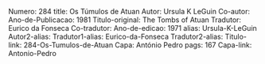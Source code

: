 Numero: 284
title: Os Túmulos de Atuan
Autor: Ursula K LeGuin
Co-autor: 
Ano-de-Publicacao: 1981
Titulo-original: The Tombs of Atuan
Tradutor: Eurico da Fonseca
Co-tradutor: 
Ano-de-edicao: 1971
alias: Ursula-K-LeGuin
Autor2-alias: 
Tradutor1-alias: Eurico-da-Fonseca
Tradutor2-alias: 
Titulo-link: 284-Os-Tumulos-de-Atuan
Capa: António Pedro
pags: 167
Capa-link: Antonio-Pedro